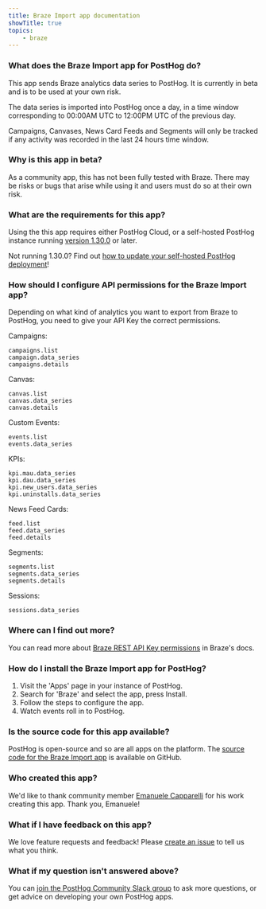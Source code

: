 ```yaml
---
title: Braze Import app documentation
showTitle: true
topics:
    - braze
---
```


### What does the Braze Import app for PostHog do?

This app sends Braze analytics data series to PostHog. It is currently in beta and is to be used at your own risk.

The data series is imported into PostHog once a day, in a time window corresponding to 00:00AM UTC to 12:00PM UTC of the previous day.

Campaigns, Canvases, News Card Feeds and Segments will only be tracked if any activity was recorded in the last 24 hours time window.

### Why is this app in beta?

As a community app, this has not been fully tested with Braze. There may be risks or bugs that arise while using it and users must do so at their own risk.

### What are the requirements for this app?

Using the this app requires either PostHog Cloud, or a self-hosted PostHog instance running [version 1.30.0](https://posthog.com/blog/the-posthog-array-1-30-0) or later. 

Not running 1.30.0? Find out [how to update your self-hosted PostHog deployment](https://posthog.com/docs/self-host/configure/upgrading-posthog)! 

### How should I configure API permissions for the Braze Import app?

Depending on what kind of analytics you want to export from Braze to PostHog, you need to give your API Key the correct permissions.

Campaigns:

```
campaigns.list
campaign.data_series
campaigns.details
```

Canvas:

```
canvas.list
canvas.data_series
canvas.details
```

Custom Events:

```
events.list
events.data_series
```

KPIs:

```
kpi.mau.data_series
kpi.dau.data_series
kpi.new_users.data_series
kpi.uninstalls.data_series
```

News Feed Cards:

```
feed.list
feed.data_series
feed.details
```

Segments:

```
segments.list
segments.data_series
segments.details
```

Sessions:

```
sessions.data_series
```

### Where can I find out more?

You can read more about [Braze REST API Key permissions](https://www.braze.com/docs/api/api_key/#how-can-i-use-it) in Braze's docs. 


### How do I install the Braze Import app for PostHog?

1. Visit the 'Apps' page in your instance of PostHog.
2. Search for 'Braze' and select the app, press Install.
3. Follow the steps to configure the app.
3. Watch events roll in to PostHog. 

### Is the source code for this app available?

PostHog is open-source and so are all apps on the platform. The [source code for the Braze Import app](https://github.com/posthog/posthog-braze-plugin) is available on GitHub. 

### Who created this app?

We'd like to thank community member [Emanuele Capparelli](https://github.com/kappa90) for his work creating this app. Thank you, Emanuele!

### What if I have feedback on this app?

We love feature requests and feedback! Please [create an issue](https://github.com/PostHog/posthog/issues/new?assignees=&labels=enhancement%2C+feature&template=feature_request.md) to tell us what you think. 

### What if my question isn't answered above?

You can [join the PostHog Community Slack group](/slack) to ask more questions, or get advice on developing your own PostHog apps.
